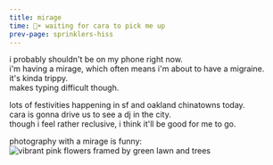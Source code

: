 ```yaml
---
title: mirage
time: 🌷☀️ waiting for cara to pick me up
prev-page: sprinklers-hiss
---
```

i probably shouldn't be on my phone right now.  
i'm having a mirage, which often means i'm about to have a migraine.  
it's kinda trippy.  
makes typing difficult though.  

lots of festivities happening in sf and 
oakland chinatowns today.  
cara is gonna drive us to see a dj in the city.  
though i feel rather reclusive, i think it'll 
be good for me to go.  

photography with a mirage is funny:  
![vibrant pink flowers framed by green lawn and trees](/assets/images/pink_quarry_flowers.jpg "is it my mirage or does the pink of these flowers really POP?")